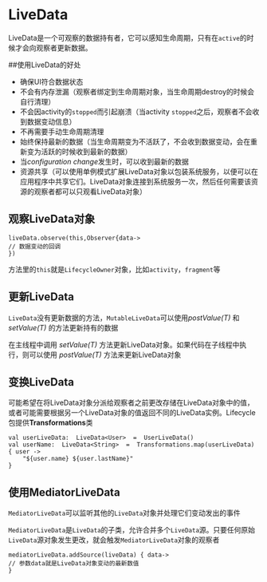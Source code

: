 # LiveData

LiveData是一个可观察的数据持有者，它可以感知生命周期，只有在`active`的时候才会向观察者更新数据。

##使用LiveData的好处

* 确保UI符合数据状态
* 不会有内存泄漏（观察者绑定到生命周期对象，当生命周期destroy的时候会自行清理）
* 不会因activity的`stopped`而引起崩溃（当activity `stopped`之后，观察者不会收到数据变动信息）
* 不再需要手动生命周期清理
* 始终保持最新的数据（当生命周期变为不活跃了，不会收到数据变动，会在重新变为活跃的时候收到最新的数据）
* 当*configuration change*发生时，可以收到最新的数据
* 资源共享（可以使用单例模式扩展LiveData对象以包装系统服务，以便可以在应用程序中共享它们。LiveData对象连接到系统服务一次，然后任何需要该资源的观察者都可以只观看LiveData对象）

## 观察LiveData对象

```
liveData.observe(this,Observer{data->
// 数据变动的回调
})
```

方法里的`this`就是`LifecycleOwner`对象，比如`activity`，`fragment`等

## 更新LiveData

`LiveData`没有更新数据的方法，`MutableLiveData`可以使用*postValue(T)* 和 *setValue(T)* 的方法更新持有的数据

在主线程中调用 *setValue(T)* 方法更新LiveData对象。如果代码在子线程中执行，则可以使用 *postValue(T)* 方法来更新LiveData对象

## 变换LiveData

可能希望在将LiveData对象分派给观察者之前更改存储在LiveData对象中的值，或者可能需要根据另一个LiveData对象的值返回不同的LiveData实例。Lifecycle包提供**Transformations**类

```
val userLiveData:  LiveData<User>  =  UserLiveData()  
val userName:  LiveData<String>  =  Transformations.map(userLiveData)  { user ->
	"${user.name} ${user.lastName}"  
}
```

## 使用MediatorLiveData

`MediatorLiveData`可以监听其他的`LiveData`对象并处理它们变动发出的事件

`MediatorLiveData`是`LiveData`的子类，允许合并多个`LiveData`源。只要任何原始`LiveData`源对象发生更改，就会触发`MediatorLiveData`对象的观察者

```
mediatorLiveData.addSource(liveData) { data->
// 参数data就是LiveData对象变动的最新数值
}
```
<!--stackedit_data:
eyJoaXN0b3J5IjpbMTMxMTEwOTg1LC0yMTMzMDg2MTMsNTUwND
YyMjg5LDcyODY3MzU4NV19
-->